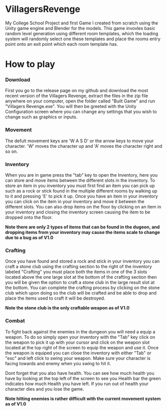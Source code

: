 # **VillagersRevenge**
My College School Project and first Game I created from scratch using the Unity game engine and Blender for the models. This game invovles basic random level generation using different room templates, which the loading system will randomly select one these templates and place the rooms entry point onto an exit point which each room template has.

# **How to play**

<h3>Download</h3>
<p class="padded">
First you go to the release page on my github and download the most recent version of the Villagers Revenge, extract the files in the zip file anywhere on your computer, open the folder called "Built Game" and run "Villagers Revenge.exe". You will then be greeted with the Unity Configuration screen where you can change any settings that you wish to change such as graphics or inputs.
</p>

<h3>Movement</h3>
<p class="padded">
The defult movement keys are 'W A S D' or the arrow keys to move your character. 'W' moves the character up and 'A' moves the           character right and so on.
</p>

<h3>Inventory</h3>
<p class="padded">
When you are in game press the "tab" key to open the Inventory, here you can store and move items between the different slots in the     inventory. To store an item in you inventory you must first find an item you can pick up such as a rock or stick found in the           multiple different rooms by walking up to it and pressing 'E' to pick it up. Once you have an item in your inventory you can click on   the item in your inventory and move it between the different slots. You can also drop items on the floor by clicking on an item in       your inventory and closing the inventory screen causing the item to be dropped onto the floor.
</p>

**Note there are only 2 types of items that can be found in the dugeon, and dropping items from your inventory may cause the items scale to change due to a bug as of V1.0**

<h3>Crafting</h3>
<p class="padded">
Once you have found and stored a rock and stick in your inventory you can craft a stone club using the crafting section to the right     of the inventory labeled "Crafting" you must place both the items in one of the 3 slots located above the one large slot at the bottom   of the crafting section then you will be given the option to craft a stone club in the large result slot at the bottom. You can         complete the crafting process by clicking on the stone club which upon doing so the club will be crafted and be able to drop and place   the items used to craft it will be destroyed.
</p>

**Note the stone club is the only craftable weapon as of V1.0**

<h3>Combat</h3>
<p class="padded">
To fight back against the enemies in the dungeon you will need a equip a weapon. To do so simply open your inventory with the "Tab" key click on the weapon to pick it up with your cursor and click on the weapon slot located at the top right of the screen to equip the weapon and use it. Once the weapon is equiped you can close the inventory with either "Tab" or "esc" and left click to swing your weapon. Make sure your character is facing towards and enemy when you swing to hit it.
  
Dont forget that you also have health. You can see how much health you have by looking at the top left of the screen to see you Health bar the green indicates how much Health you have left. If you run out of health your character dies and you lose the game.
</p>

**Note hitting enemies is rather difficult with the current movement system as of V1.0**
